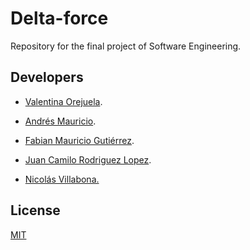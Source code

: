 # Delta-force
Repository for the final project of Software Engineering.

## Developers
- [Valentina Orejuela](). 

- [Andrés Mauricio](https://github.com/andres990127).

- [Fabian Mauricio Gutiérrez]().

- [Juan Camilo Rodriguez Lopez]().

- [Nicolás Villabona.]()

## License
[MIT](https://choosealicense.com/licenses/mit/)
